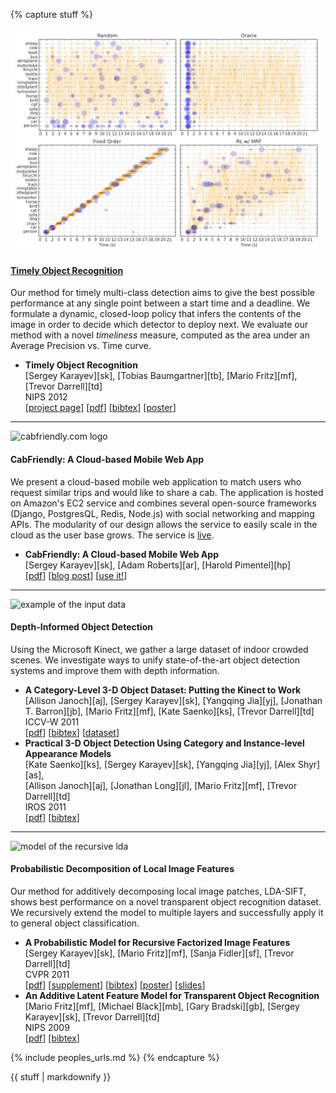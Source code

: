 {% capture stuff %}

![AP vs. Time plot](/work/timely/trajectories_thumb.png)
#### [Timely Object Recognition](/work/timely)

Our method for timely multi-class detection aims to give the best possible performance at any single point between a start time and a deadline.
We formulate a dynamic, closed-loop policy that infers the contents of the image in order to decide which detector to deploy next.
We evaluate our method with a novel *timeliness* measure, computed as the area under an Average Precision vs. Time curve.

* **Timely Object Recognition**  
[Sergey Karayev][sk],
[Tobias Baumgartner][tb],
[Mario Fritz][mf],
[Trevor Darrell][td]  
NIPS 2012  
\[[project page](/work/timely/)\]
\[[pdf](/work/timely/nips_2012_timely_object_recognition.pdf)\]
\[[bibtex](/work/timely/nips_2012_timely_object_recognition.bib)\] 
\[[poster](/work/timely/nips_2012_timely_object_recognition_poster.pdf)\]  

---

![cabfriendly.com logo](/work/images/cabfriendly/icon.png)
#### CabFriendly: A Cloud-based Mobile Web App

We present a cloud-based mobile web application to match users who request similar trips and would like to share a cab.
The application is hosted on Amazon's EC2 service and combines several open-source frameworks (Django, PostgresQL, Redis, Node.js) with social networking and mapping APIs.
The modularity of our design allows the service to easily scale in the cloud as the user base grows.
The service is [live](http://cabfriendly.com).

* **CabFriendly: A Cloud-based Mobile Web App**  
  [Sergey Karayev][sk], 
  [Adam Roberts][ar], 
  [Harold Pimentel][hp]  
  \[[pdf](/work/files/cabfriendly.pdf)\]
  \[[blog post](/work/2011-12-13/cabfriendly/)\]
  \[[use it!](http://cabfriendly.com)\]

---

![example of the input data](/work/images/b3do.jpg)
#### Depth-Informed Object Detection

Using the Microsoft Kinect, we gather a large dataset of indoor crowded scenes.
We investigate ways to unify state-of-the-art object detection systems
and improve them with depth information.

* **A Category-Level 3-D Object Dataset: Putting the Kinect to Work**  
  [Allison Janoch][aj],
  [Sergey Karayev][sk],
  [Yangqing Jia][yj],
  [Jonathan T. Barron][jb],
  [Mario Fritz][mf],
  [Kate Saenko][ks],
  [Trevor Darrell][td]  
  ICCV-W 2011  
  \[[pdf](/work/files/iccv2011.pdf)\]
  \[[bibtex](/work/files/iccv2011.bib)\]
  \[[dataset](http://kinectdata.com)\]
* **Practical 3-D Object Detection Using Category and Instance-level Appearance Models**  
  [Kate Saenko][ks],
  [Sergey Karayev][sk],
  [Yangqing Jia][yj],
  [Alex Shyr][as],  
  [Allison Janoch][aj],
  [Jonathan Long][jl],
  [Mario Fritz][mf],
  [Trevor Darrell][td]  
  IROS 2011  
  \[[pdf](/work/files/iros2011.pdf)\]
  \[[bibtex](/work/files/iros2011.bib)\]

---

![model of the recursive lda](/work/images/rlda_joint.png)
#### Probabilistic Decomposition of Local Image Features

Our method for additively decomposing local image patches, LDA-SIFT, shows best performance on a novel transparent object recognition dataset.
We recursively extend the model to multiple layers and successfully apply it to general object classification.

* **A Probabilistic Model for Recursive Factorized Image Features**  
  [Sergey Karayev][sk],
  [Mario Fritz][mf],
  [Sanja Fidler][sf],
  [Trevor Darrell][td]  
  CVPR 2011  
  \[[pdf](/work/files/rlda/1888.pdf)\]
  \[[supplement](/work/files/rlda/1888-supp.pdf)\]
  \[[bibtex](/work/files/rlda/1888.bib)\]
  \[[poster](/work/files/rlda/poster.pdf)\]
  \[[slides](/work/files/rlda/nov2010-compvision.pdf)\]
* **An Additive Latent Feature Model for Transparent Object Recognition**  
  [Mario Fritz][mf],
  [Michael Black][mb],
  [Gary Bradski][gb],
  [Sergey Karayev][sk],
  [Trevor Darrell][td]  
  NIPS 2009  
  \[[pdf](http://books.nips.cc/papers/files/nips22/NIPS2009_0397.pdf)\]
  \[[bibtex](http://books.nips.cc/papers/files/nips22/NIPS2009_0397.bib)\]

{% include peoples_urls.md %}
{% endcapture %}

<div class="projects">
{{ stuff | markdownify }}
</div>
